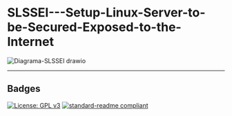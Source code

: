 # SLSSEI---Setup-Linux-Server-to-be-Secured-Exposed-to-the-Internet

![Diagrama-SLSSEI drawio](https://github.com/user-attachments/assets/ee0b6bef-b5b0-4d7e-ab18-3deda2dff3b8)

---
## Badges
[![License: GPL v3](https://img.shields.io/badge/License-GPLv3-blue.svg)](https://www.gnu.org/licenses/gpl-3.0)
[![standard-readme compliant](https://img.shields.io/badge/readme%20style-standard-brightgreen.svg?style=flat-square)](https://github.com/RichardLitt/standard-readme)


